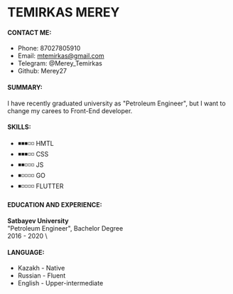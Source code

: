 TEMIRKAS MEREY
========================
#### CONTACT ME: 
* Phone: 87027805910
* Email: mtemirkas@gmail.com
* Telegram: @Merey_Temirkas
* Github: Merey27
#### SUMMARY:
 I have recently graduated university as "Petroleum Engineer", but I want to change my carees to Front-End developer.
#### SKILLS:
* ◾◾◾◽◽ HMTL
* ◾◾◾◽◽ CSS
* ◾◾◽◽◽ JS
* ◾◽◽◽◽ GO
* ◾◽◽◽◽ FLUTTER
#### EDUCATION AND EXPERIENCE:
**Satbayev University** \
"Petroleum Engineer", Bachelor Degree \
2016 - 2020 \
#### LANGUAGE:
 * Kazakh - Native
 * Russian - Fluent
 * English - Upper-intermediate
 
 
